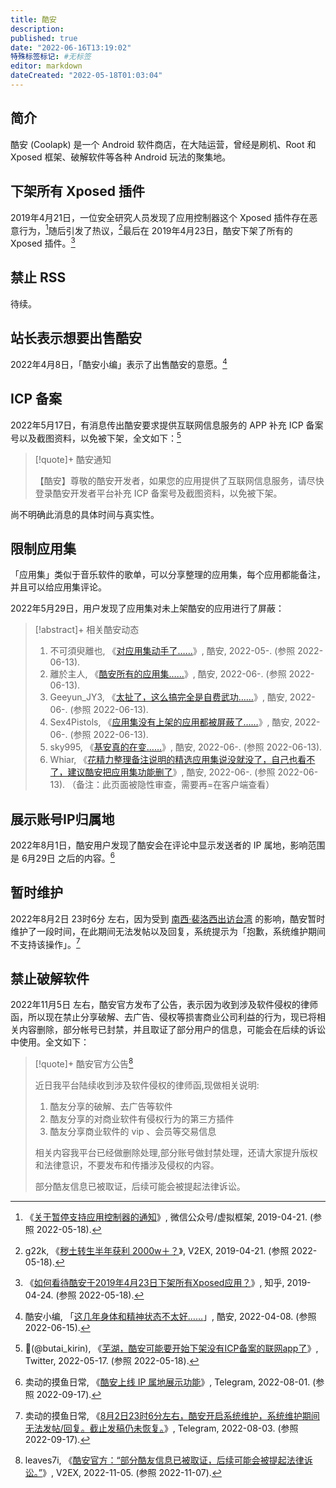 ```yaml
---
title: 酷安
description:
published: true
date: "2022-06-16T13:19:02"
特殊标签标记: #无标签
editor: markdown
dateCreated: "2022-05-18T01:03:04"
---
```


## 简介

酷安 (Coolapk) 是一个 Android 软件商店，在大陆运营，曾经是刷机、Root 和 Xposed 框架、破解软件等各种 Android 玩法的聚集地。

## 下架所有 Xposed 插件

2019年4月21日，一位安全研究人员发现了应用控制器这个 Xposed 插件存在恶意行为，[^VLtf0]随后引发了热议，[^557351]最后在 2019年4月23日，酷安下架了所有的 Xposed 插件。[^14427]

[^VLtf0]: 《[关于暂停支持应用控制器的通知](http://archiveiya74codqgiixo33q62qlrqtkgmcitqx5u2oeqnmn5bpcbiyd.onion/dN6TJ "https://mp.weixin.qq.com/s/RHNXuu60b4mb_tVLtf0GXQ")》, 微信公众号/虚拟框架, 2019-04-21. (参照 2022-05-18).

[^557351]: g22k, 《[秽土转生半年获利 2000w＋？](https://web.archive.org/web/20220517173145/https://www.v2ex.com/t/557351)》, V2EX, 2019-04-21. (参照 2022-05-18).

[^14427]: 《[如何看待酷安于2019年4月23日下架所有Xposed应用？](https://web.archive.org/web/20220517173321/https://www.zhihu.com/question/321442749)》, 知乎, 2019-04-24. (参照 2022-05-18).

## 禁止 RSS

待续。

## 站长表示想要出售酷安

2022年4月8日，「酷安小编」表示了出售酷安的意愿。[^34919831]

[^34919831]: 酷安小编, 「[这几年身体和精神状态不太好……](https://archive.ph/Ymh6s "https://www.coolapk1s.com/feed/34919831")」, 酷安, 2022-04-08. (参照 2022-06-15).

## ICP 备案

2022年5月17日，有消息传出酷安要求提供互联网信息服务的 APP 补充 ICP 备案号以及截图资料，以免被下架，全文如下：[^51719]

[^51719]: 🦒(@butai_kirin), 《[芜湖，酷安可能要开始下架没有ICP备案的联网app了](https://web.archive.org/web/20220517165143/https://twitter.com/butai_kirin/status/1526491408517197826)》, Twitter, 2022-05-17. (参照 2022-05-18).

> [!quote]+ 酷安通知
>
> 【酷安】尊敬的酷安开发者，如果您的应用提供了互联网信息服务，请尽快登录酷安开发者平台补充 ICP 备案号及截图资料，以免被下架。

尚不明确此消息的具体时间与真实性。

## 限制应用集

「应用集」类似于音乐软件的歌单，可以分享整理的应用集，每个应用都能备注，并且可以给应用集评论。

2022年5月29日，用户发现了应用集对未上架酷安的应用进行了屏蔽：

> [!abstract]+ 相关酷安动态
>
> 1.  不可須臾離也, 《[对应用集动手了……](https://archive.ph/Gltra "https://www.coolapk1s.com/feed/36264490")》, 酷安, 2022-05-. (参照 2022-06-13).
> 2.  離於主人, 《[酷安所有的应用集……](https://archive.ph/737RU "https://www.coolapk1s.com/feed/36359626")》, 酷安, 2022-06-. (参照 2022-06-13).
> 3.  Geeyun_JY3, 《[太扯了，这么搞完全是自费武功……](https://archive.ph/61sRd "https://www.coolapk1s.com/feed/36338999")》, 酷安, 2022-06-. (参照 2022-06-13).
> 4.  Sex4Pistols, 《[应用集没有上架的应用都被屏蔽了……](https://archive.ph/86MSB "https://www.coolapk1s.com/feed/36348746")》, 酷安, 2022-06-. (参照 2022-06-13).
> 5.  sky995, 《[基安真的在变……](https://archive.ph/LyMuD "https://www.coolapk1s.com/feed/36654574")》, 酷安, 2022-06-. (参照 2022-06-13).
> 6.  Whiar, 《[花精力整理备注说明的精选应用集说没就没了，自己也看不了，建议酷安把应用集功能删了](https://www.coolapk.com/feed/36285885)》, 酷安, 2022-06-. (参照 2022-06-13). （备注：此页面被隐性审查，需要再=在客户端查看）

## 展示账号IP归属地

2022年8月1日，酷安用户发现了酷安会在评论中显示发送者的 IP 属地，影响范围是 6月29日 之后的内容。[^2686]

[^2686]: 卖动的摸鱼日常, 《[酷安上线 IP 属地展示功能](https://web.archive.org/web/20220917070457/https://t.me/s/MaiTungTM_Notes/2686)》, Telegram, 2022-08-01. (参照 2022-09-17).

## 暂时维护

2022年8月2日 23时6分 左右，因为受到 [南西·裴洛西出访台湾][] 的影响，酷安暂时维护了一段时间，在此期间无法发帖以及回复，系统提示为「抱歉，系统维护期间不支持该操作」。[^2716]

[南西·裴洛西出访台湾]: https://zh.wikipedia.org/wiki/2022年南西·裴洛西訪問台灣

[^2716]: 卖动的摸鱼日常, 《[8月2日23时6分左右，酷安开启系统维护，系统维护期间无法发帖/回复。截止发稿仍未恢复。](https://web.archive.org/web/20220917072630/https://t.me/s/MaiTungTM_Notes/2716)》, Telegram, 2022-08-03. (参照 2022-09-17).

## 禁止破解软件

2022年11月5日 左右，酷安官方发布了公告，表示因为收到涉及软件侵权的律师函，所以现在禁止分享破解、去广告、侵权等损害商业公司利益的行为，现已将相关内容删除，部分帐号已封禁，并且取证了部分用户的信息，可能会在后续的诉讼中使用。全文如下：

> [!quote]+ 酷安官方公告[^892874]
>
> 近日我平台陆续收到涉及软件侵权的律师函,现做相关说明:
>
> 1.  酷友分享的破解、去广告等软件
> 2.  酷友分享的对商业软件有侵权行为的第三方插件
> 3.  酷友分享商业软件的 vip 、会员等交易信息
>
> 相关内容我平台已经做删除处理,部分账号做封禁处理，还请大家提升版权和法律意识，不要发布和传播涉及侵权的内容。
>
> 部分酷友信息已被取证，后续可能会被提起法律诉讼。

[^892874]: leaves7i, 《[酷安官方：“部分酷友信息已被取证，后续可能会被提起法律诉讼。”](https://web.archive.org/web/20221107150027/https://v2ex.com/t/892874)》, V2EX, 2022-11-05. (参照 2022-11-07).
